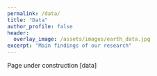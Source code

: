 ```yaml
---
permalink: /data/
title: "Data"
author_profile: false
header:
  overlay_image: /assets/images/earth_data.jpg
excerpt: "Main findings of our research"
---
```

Page under construction [data]

